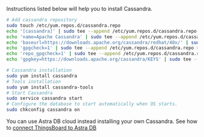 Instructions listed below will help you to install Cassandra. 

```bash
# Add cassandra repository
sudo touch /etc/yum.repos.d/cassandra.repo
echo '[cassandra]' | sudo tee --append /etc/yum.repos.d/cassandra.repo > /dev/null
echo 'name=Apache Cassandra' | sudo tee --append /etc/yum.repos.d/cassandra.repo > /dev/null
echo 'baseurl=https://downloads.apache.org/cassandra/redhat/40x/' | sudo tee --append /etc/yum.repos.d/cassandra.repo > /dev/null
echo 'gpgcheck=1' | sudo tee --append /etc/yum.repos.d/cassandra.repo > /dev/null
echo 'repo_gpgcheck=1' | sudo tee --append /etc/yum.repos.d/cassandra.repo > /dev/null
echo 'gpgkey=https://downloads.apache.org/cassandra/KEYS' | sudo tee --append /etc/yum.repos.d/cassandra.repo > /dev/null

# Cassandra installation
sudo yum install cassandra
# Tools installation
sudo yum install cassandra-tools
# Start Cassandra
sudo service cassandra start
# Configure the database to start automatically when OS starts.
sudo chkconfig cassandra on
```

You can use Astra DB cloud instead installing your own Cassandra.
See how to [connect ThingsBoard to Astra DB](/docs/user-guide/install/pe/cassandra-cloud-astra-db/)

